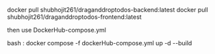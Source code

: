 docker pull shubhojit261/draganddroptodos-backend:latest
docker pull shubhojit261/draganddroptodos-frontend:latest

then use DockerHub-compose.yml

bash : docker compose -f dockerHub-compose.yml up -d --build
